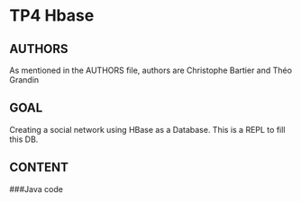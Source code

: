 # TP4 Hbase

## AUTHORS
As mentioned in the AUTHORS file, authors are Christophe Bartier and Théo Grandin

## GOAL
Creating a social network using HBase as a Database. This is a REPL to fill this DB.

## CONTENT
###Java code
